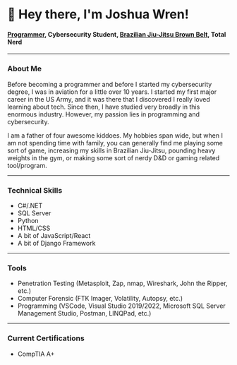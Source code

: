 # 👋 Hey there, I'm Joshua Wren!
#### [Programmer](https://www.linkedin.com/in/jjwren/), Cybersecurity Student, [Brazilian Jiu-Jitsu Brown Belt](https://www.beltchecker.com/profile.php?id=23548), Total Nerd
    
---
    
### About Me
Before becoming a programmer and before I started my cybersecurity degree, I was in aviation for a little over 10 years. I started my first major career in the US Army, and it was there that I discovered I really loved learning about tech. Since then, I have studied very broadly in this enormous industry. However, my passion lies in programming and cybersecurity.
    
I am a father of four awesome kiddoes. My hobbies span wide, but when I am not spending time with family, you can generally find me playing some sort of game, increasing my skills in Brazilian Jiu-Jitsu, pounding heavy weights in the gym, or making some sort of nerdy D&D or gaming related tool/program.
    
---
    
### Technical Skills
- C#/.NET
- SQL Server
- Python
- HTML/CSS
- A bit of JavaScript/React
- A bit of Django Framework
    
---
    
### Tools
- Penetration Testing (Metasploit, Zap, nmap, Wireshark, John the Ripper, etc.)
- Computer Forensic (FTK Imager, Volatility, Autopsy, etc.)
- Programming (VSCode, Visual Studio 2019/2022, Microsoft SQL Server Management Studio, Postman, LINQPad, etc.)
    
---
    
### Current Certifications
- CompTIA A+
